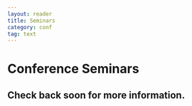 ```yaml
---
layout: reader
title: Seminars
category: conf
tag: text
---
```


# Conference Seminars

## Check back soon for more information.

<!--

## Please note that while we continue to accept seminar registrants past the August 15 deadline, we can no longer guarantee seminar spots to registrants.

### show/hide all

###  1. Women's Writing and Social/Political Activism  [CLOSED]

**THIS SEMINAR IS CLOSED**

Organizers: Lise Shapiro Sanders (Hampshire College)<br>
&nbsp;&nbsp;&nbsp;&nbsp;&nbsp;&nbsp;&nbsp;&nbsp;&nbsp;&nbsp;&nbsp;&nbsp;&nbsp;&nbsp;&nbsp;&nbsp;&nbsp;&nbsp;&nbsp;
Carey Snyder (Ohio University)

Invited Participant: Stephanie J. Brown (English, University of Arizona)

The modernist era abounded with movements that reshaped women’s lives—including those for women’s suffrage, peace, birth control, and better working conditions, among others. Women writers addressed these issues not only in socially and politically engaged journalism, but also in feminist manifestoes, poetry, fiction, and drama, as well as in graphic forms. This seminar explores the relationship between “modernist” women’s writing / visual culture and social and political activism, all broadly construed, from the 1890s to the 1940s. We welcome papers that shine new light on canonical figures, as well as those that recover lesser known figures and publications.    

###  2. Modern Architecture and Narrative   [CLOSED]

**THIS SEMINAR IS CLOSED**

Organizers: Katherine Fama (University College Dublin)<br>
&nbsp;&nbsp;&nbsp;&nbsp;&nbsp;&nbsp;&nbsp;&nbsp;&nbsp;&nbsp;&nbsp;&nbsp;&nbsp;&nbsp;&nbsp;&nbsp;&nbsp;&nbsp;&nbsp;
Anne Fogarty (Irish Literature, University College Dublin)

Invited Participants: Victoria Rosner  (Columbia University)<br>
&nbsp;&nbsp;&nbsp;&nbsp;&nbsp;&nbsp;&nbsp;&nbsp;&nbsp;&nbsp;&nbsp;&nbsp;&nbsp;&nbsp;&nbsp;&nbsp;&nbsp;&nbsp;&nbsp;&nbsp;&nbsp;&nbsp;&nbsp;&nbsp;&nbsp;&nbsp;&nbsp;&nbsp;&nbsp;&nbsp;&nbsp;&nbsp;
Kirin Makker (Art and Architecture, Hobart and William Smith Colleges)

Recent years have witnessed an exciting range of scholarship engaging literary and spatial modernism. Our seminar will explore the reciprocal relationship between modern architectural and narrative forms, practices, and aesthetics. We invite consideration of spatial representation and resistance in modernist fiction, and engagement with public, professional, and domestic designs and structures. The seminar takes a broad perspective on architectural actors, including writers, activists, architects, planners, and occupants. We view as central the ways that critical theories of race, gender, class, sexuality, and disability inform these intersections.

###  3. Realism and/or Modernism  [CLOSED]

**THIS SEMINAR IS CLOSED**

Organizer: Paul Stasi (State University of New York, Albany)

In a 2012 essay entitled "Realism after Modernism," Joe Cleary made the case that Cold War politics hardened the opposition between modernism and realism into a rigid binary between aesthetics and politics, suggesting that the time might now be ripe for a reconsideration of these two aesthetic forms “from the perspective of our current peripheries.” This seminar seeks papers interested in the relationship between realism and modernism, including (but not limited to) work that re-imagines the conceptual relationship between the two terms, seeks to understand their legacy for the literature of decolonization or grounds this relationship in late 19th/early 20th century texts with competing aesthetic forms.

###  4. Montage
Organizers: Jesse Matz (Kenyon College)<br>
&nbsp;&nbsp;&nbsp;&nbsp;&nbsp;&nbsp;&nbsp;&nbsp;&nbsp;&nbsp;&nbsp;&nbsp;&nbsp;&nbsp;&nbsp;&nbsp;&nbsp;&nbsp;&nbsp;
Catherine Russell (Film Studies, Concordia University)

The power of montage as a cultural form of engagement has always been important to its practice and its theorization, from early Soviet cinema to Hollywood to advertising; in critical work from Eisenstein’s foundational accounts to new forays into transcultural montage.  This seminar invites scholars across the disciplines to explore new approaches to classical montage as well as the emerging forms in which it does its cultural work.  Visual, written and verbal arts along with other forms of cultural engagement and expression will be the broad field of a seminar designed to enhance the foundations and the new prospects of montage studies.   

###  5. Photography and Print Culture
Organizer: Jordana Mendelson (Art History, New York University)

Invited Participants: Andrés Zervigón (Rutgers University)<br>
&nbsp;&nbsp;&nbsp;&nbsp;&nbsp;&nbsp;&nbsp;&nbsp;&nbsp;&nbsp;&nbsp;&nbsp;&nbsp;&nbsp;&nbsp;&nbsp;&nbsp;&nbsp;&nbsp;&nbsp;&nbsp;&nbsp;&nbsp;&nbsp;&nbsp;&nbsp;&nbsp;&nbsp;&nbsp;&nbsp;&nbsp;&nbsp;
Antonella Pelizzari (Hunter College)

This seminar welcomes papers that broadly interrogate the relation between photography and print culture, not just the place of photographs on the printed page but also how photography propelled, shifted or disrupted modernist practices of reading and viewing, together and alongside each other. In addition to specific projects on how photography (and photographers) contributed to the popularity of the illustrated press and the growth of photo books, especially in the inter-war period, we also invite papers that explore how photography was used by artists and writers as a tool of modernity to document, call attention to, and sometimes interrupt the integrity (and believability) of the printed page.

###  6. Liberalism and Modernism
Organizers: Marius Hentea (University of Gothenburg)<br>
&nbsp;&nbsp;&nbsp;&nbsp;&nbsp;&nbsp;&nbsp;&nbsp;&nbsp;&nbsp;&nbsp;&nbsp;&nbsp;&nbsp;&nbsp;&nbsp;&nbsp;&nbsp;&nbsp;
Ian Afflerbach (University of North Georgia)

This seminar explores a broad set of modernist engagements with liberalism from the 1930s to the 1960s.  From George Dangerfield’s ‘strange death of liberal England’ to Louis Hartz’s classic account of the triumph of liberalism two decades later, the fortunes of liberalism swung wildly in the modernist period.  Possible topics to discuss include governmental and institutional authors’ associations like the WPA and Mass Observation; the rise of the bureaucratic state more generally; liberalism and free expression; the growing political and aesthetic investment in individualism, autonomy and style; and the status of liberal intellectuals and the canonization of modernism.

###  7. Photography and Other Media  [CLOSED]

**THIS SEMINAR IS CLOSED**

Organizers: Alix Beeston (Cardiff University)<br>
&nbsp;&nbsp;&nbsp;&nbsp;&nbsp;&nbsp;&nbsp;&nbsp;&nbsp;&nbsp;&nbsp;&nbsp;&nbsp;&nbsp;&nbsp;&nbsp;&nbsp;&nbsp;&nbsp;
Laura Hartmann-Villalta (Georgetown University)

Invited Participant: Louise Hornby (UCLA)

This seminar explores the photographic artifacts and cultures of modernism as they are connected to, or in tension with, other media. What exchanges existed between photography and other media forms and artistic practices? How was modernism pictured in or made through photography as part of the media ecology of the period? And what are the aesthetic, ethical, and political implications of examining photography as it sits within the wider visual culture of modernity? Participants may choose to address these and/or related questions through theoretical position papers or historicized analyses of particular images, photographers, genres, or technologies.

###  8. Queering Panaesthetics
Organizers: Elizabeth Phillips (Harvard University)<br>
&nbsp;&nbsp;&nbsp;&nbsp;&nbsp;&nbsp;&nbsp;&nbsp;&nbsp;&nbsp;&nbsp;&nbsp;&nbsp;&nbsp;&nbsp;&nbsp;&nbsp;&nbsp;&nbsp;
Teresa Trout (Harvard University)

Most Modernist narratives about the sororal arts (painting, poetry, drama, gardening, etc.)-- a term, as Lisa Moore has argued, itself imbued with a queer erotics--are actually written by a fraternity. Our seminar seeks to broaden the definition of “panaesthetics,” or the inextricability of art forms, by conducting an overview of queer and feminine perspectives on how the arts may be codependent and inter-reliant. The modifier “Pan” invokes both pansexuality and Pan the prototypically non-binary god; the term “panaesthetics,” then, demands a reformulation of Modernist aesthetics to include non-male and non-binary lexicons of combination and overlap. We invite participants to consider translation, hybridity, chaos, and intermediality, not only as tenets and methodologies of Modernism but also as queer technique.  

###  9. Marginal Modernisms: Feminist Forms and Questions of Belonging  [CLOSED]

**THIS SEMINAR IS CLOSED**

Organizers: Meghan C. Fox (LaGuardia Community College, City University of New York)<br>
&nbsp;&nbsp;&nbsp;&nbsp;&nbsp;&nbsp;&nbsp;&nbsp;&nbsp;&nbsp;&nbsp;&nbsp;&nbsp;&nbsp;&nbsp;&nbsp;&nbsp;&nbsp;&nbsp;
Erica Delsandro (Women’s and Gender Studies, Bucknell University)

The current state of feminist modernist studies, to borrow from Urmila Seshagiri, "cannot afford complacency." Moving beyond canonical women writers (Woolf, Stein, H.D.), our seminar will privilege the margins of modernism, granting sustained attention to questions of belonging with respect to form, genre, gender, sexuality, race, ability, and/or nationality. We seek papers that explore women writers whose feminist forms have excluded them from the canon, anthologies, syllabi, and modernist studies. By highlighting the work of those who trouble what it means to be modernist, we hope to push the boundaries of the field, reshaping it through feminist interventions.

###  10. Critical Prose by Modernist Poets
Organizers: David E. Chinitz (Loyola University)<br>
&nbsp;&nbsp;&nbsp;&nbsp;&nbsp;&nbsp;&nbsp;&nbsp;&nbsp;&nbsp;&nbsp;&nbsp;&nbsp;&nbsp;&nbsp;&nbsp;&nbsp;&nbsp;&nbsp;
Jayme Stayer (John Carroll University)

This seminar will explore the work of modernist poets as critics. Papers on the contributions of individual poets to criticism are welcome, as are papers addressing such broader questions as the following. How do modernists revise the idea of the poet-critic? How does the practice of criticism by poets compare across languages and cultures? Are there interesting generalizations to be made about how poets marginalized by race, gender, or sexuality position themselves as critics? We would welcome challenges to the critical shibboleth that theorizing by modernist poets is always self-serving. Also of interest would be papers highlighting textual problems, or issues with contemporary editions of prose by modernist poets.  

###  11. Modernism and Education
Organizers: Bridget Chalk (Manhattan College)<br>
&nbsp;&nbsp;&nbsp;&nbsp;&nbsp;&nbsp;&nbsp;&nbsp;&nbsp;&nbsp;&nbsp;&nbsp;&nbsp;&nbsp;&nbsp;&nbsp;&nbsp;&nbsp;&nbsp;
Benjamin D. Hagen (University of South Dakota)

Invited Participant: Madelyn Detloff  (Miami University)

This seminar will explore relationships between modernism and education. These relationships include (but are not limited to): formal and stylistic pedagogies; scenes of teaching and discipline (e.g., in Joyce, Lawrence, Woolf, etc.); and how modernist writers comment, explicitly or immanently, on institutional education and the lives of individual teachers and students. Linked to modernist accounts of education is the place of modernism within our own institutions. Is modernism good for us? Why teach modernism now? We welcome papers on pedagogical approaches to modernism, modernists as teachers, representations of schooling and university life, and the edifying (or stultifying) properties of modernism.

###  12. Modernism and Mass Observation
Organizers: Amy Woodbury Tease (Norwich University)<br>
&nbsp;&nbsp;&nbsp;&nbsp;&nbsp;&nbsp;&nbsp;&nbsp;&nbsp;&nbsp;&nbsp;&nbsp;&nbsp;&nbsp;&nbsp;&nbsp;&nbsp;&nbsp;&nbsp;
Marilyn Reizbaum (Bowdoin College)

Invited Participant: Dr. Fiona Ann Jardine (Design History & Theory, Glasgow School of Art)

This seminar considers the relationship between modernism and the politics of observation. It borrows its concept from Mass Observation, a social research organization that collected data on ordinary British citizens from 1937-1950. Despite its democratizing effort to give voice and agency to the public, Mass Observation became an exercise in surveillance, anticipating the rise of surveillance practices in a postwar world. We encourage papers that take up the theme of observation by exploring intersections between modernism and everyday life – from fashion to pub culture to public transportation. Interdisciplinary approaches welcome.

###  13. Modernist Institutions  [CLOSED]

**THIS SEMINAR IS CLOSED**

Organizers: Caroline Z. Krzakowski (Northern Michigan University)<br>
&nbsp;&nbsp;&nbsp;&nbsp;&nbsp;&nbsp;&nbsp;&nbsp;&nbsp;&nbsp;&nbsp;&nbsp;&nbsp;&nbsp;&nbsp;&nbsp;&nbsp;&nbsp;&nbsp;
Megan Faragher (Wright State University–Lake Campus)

In this seminar, we will re-envision the intersection between modernism and institutions. We welcome papers that model new approaches to our understanding of institutions through the lens of modernism’s relationship with cultural, international, and governmental bureaucracies. While modernism has long been understood as an institution in its own right, increasingly subject to boundaries and models constructed by academia in the present, what is to be gained by exploring modernism’s intersections with national and international institutions that helped shape and influence the movement as it developed?

Institutions might include non-profit cultural institutions, cinemas, museums, governmental departments (for ex., the Ministry of Information), intergovernmental and international organizations, and media institutions (the BBC, newspapers).   

###  14. The Harlem Renaissance: : Lost & Found  [CLOSED]

**THIS SEMINAR IS CLOSED**

Organizers: Octavio (Tavi) R. González (Wellesley College)<br>
&nbsp;&nbsp;&nbsp;&nbsp;&nbsp;&nbsp;&nbsp;&nbsp;&nbsp;&nbsp;&nbsp;&nbsp;&nbsp;&nbsp;&nbsp;&nbsp;&nbsp;&nbsp;&nbsp;
Lisa Mendelman (Menlo College)

Invited Participant: Carla Kaplan (Northeastern)

The “Harlem” or “New Negro” Renaissance is perennially lost and found in the archives. Critical discoveries continuously redefine the movement’s temporal, geographic, political, cultural, and disciplinary coordinates. Revisionist historiographies and biographies reconstruct (and re-litigate) the movement’s literary legacies, popular icons, transnational boundaries, interplay with period discourses, and present-day resonances. Institutional repositories facilitate these projects, while also offering themselves up as sites of inquiry.  </p><p>Papers might address these concerns in light of recent turns to sensation, institutional studies, material and visual cultures, Afro-Pessimism, the new formalism, digital approaches, the “method wars,” and other ways we continue to make the Renaissance new.    

###  15. Modern Machines  [CLOSED]

**THIS SEMINAR IS CLOSED**

Organizers: Ann Martin (University of Saskatchewan)<br>
&nbsp;&nbsp;&nbsp;&nbsp;&nbsp;&nbsp;&nbsp;&nbsp;&nbsp;&nbsp;&nbsp;&nbsp;&nbsp;&nbsp;&nbsp;&nbsp;&nbsp;&nbsp;&nbsp;
Christopher Townsend (Media Arts, Royal Holloway, University of London)

This seminar explores machines, including the motor-car, motor-cycle, and aeroplane, as metaphors of modernity and material forms of modernism. We invite papers that address how machines come to mean in or as modernist texts. Topics may include the aesthetics of design and of promotion (racing posters, advertisements, postcards, magazines, memoirs); the contexts that place the machine (or its drafted form) as art object, cultural capital, political tool, or part of a mise-en-scène; and the connection between their graphic design and graphic violence, given the potential for disorder—creative and destructive—associated with the mechanical in the twentieth-century.

###  16. Modernism and Lyric Theory
Organizer: Joshua Adams (University of Louisville)

This seminar will consider how modernist poets contributed to the theory of the lyric -- either in terms that buttress recent accounts of "lyricization,” in which poetry becomes synonymous with “lyric,” or in terms divergent from that project. Do modernist experiments with form, including prosody, image, typography, and design, as well as the incorporation of extra-poetic texts, offer us a way out of lyricization and into poetry's less recognized, but nevertheless vital, manifestations? How might global or internationalist accounts of modernism trouble the Anglo-American matrix from which lyric theory springs? What are the affinities and fissures between the practice of literary criticism and contemporaneous developments in the literary field?    

###  17. Vanguard U: Universities as Infrastructures of the Avant-Garde
Organizers: Jennifer Buckley (University of Iowa)<br>
&nbsp;&nbsp;&nbsp;&nbsp;&nbsp;&nbsp;&nbsp;&nbsp;&nbsp;&nbsp;&nbsp;&nbsp;&nbsp;&nbsp;&nbsp;&nbsp;&nbsp;&nbsp;&nbsp;
Joyce Tsai (College of Education, University of Iowa Museum of Art)   

With the exception of avowedly experimental institutions like Black Mountain College, the New School for Social Research, and Cal Arts, North American universities are not typically imagined as sites of vanguard activity, and scholars rarely consider the ways avant-garde thought and practice rely upon, transform, and even nurture existing public institutions.  And while“avant-garde”  typically conjures images of radical anti-traditionalism, the constitution of any avant-garde is premised upon either the invention or (more often) the seizure and transformation of infrastructures of circulation publications, exhibition spaces, teaching institutions, etc. – to disseminate ideas, artworks, and activities. This seminar aims to account for the presence, practices, and legacies of often self-described avant-garde writers and artists in universities, particularly in large public institutions removed from established coastal urban centers of cultural production. How have universities – as infrastructure and as philosophical enterprise – advanced avant-garde ideas and practices in multiple, and at times coordinated, domains (for example, in collecting, teaching, and practice)? We invite papers that focus on universities as incubators of avant-garde thought and practice, in the past, present, and future, and which open up interdisciplinary approaches to traditional histories or definitions of "avant-garde."  

###  18. Seeing Modernist Reading  [CLOSED]

**THIS SEMINAR IS CLOSED**

Organizers: Janine Utell (Widener University)<br>
&nbsp;&nbsp;&nbsp;&nbsp;&nbsp;&nbsp;&nbsp;&nbsp;&nbsp;&nbsp;&nbsp;&nbsp;&nbsp;&nbsp;&nbsp;&nbsp;&nbsp;&nbsp;&nbsp;
Melissa Dinsman (City University of New York—York College)

This seminar will consider ways of seeing reading within modernism, as practice and theory, from analog to digital. How might we visualize, map, or graph modernist reading patterns, networks, practices?  How does adaptation (visual, graphic) serve as a form of reading?  How is reading a form of seeing...or not seeing?  What is left out, what *don’t* we see when we visualize, adapt, map? What can we learn about the dynamic between scopophilia and surveillance through modernist reading?  We invite papers addressing broadly and from a variety of perspectives how we visualize modernist reading, and how modernists visualized themselves reading.  

###  19. Late, Between, Belated, Bereft  [CLOSED]

**THIS SEMINAR IS CLOSED**

Organizer: Matthew Hart (Columbia University)

Invited Participant: Julia Jordan (University College London)

Late Modernism has forever been the ugly stepchild of modernist studies. Although scholars generally accept that it exists, there's little agreement about when it occurs or whether it's more than a minor hiccup in the transition from high modernism to what comes after -- be it "neo-" or "post-," "meta-" or "alter-," or none of the above. Things get more complicated, still, when modernism goes global: does the fluorescence of modernist style in the Caribbean or Africa after 1945 make writers like Lamming or Achebe "late" and, if so, according to whose developmental clock? And what of late modernism's content or character? Is it defined by the turn to the everyday, as Thomas S. Davis has recently argued, or by the negativity limned by Tyrus Miller in 1999? Or, as Edward Said (2007) and J. M. Bernstein (2006) variously suggested, is modernism in general defined by a sense of temporal lateness and untimeliness? What, finally, of modernism's investments in psychic, affective, and political states of bereavement, disappointment, failure, and in-betweenness? Is "late modernism" less a period category than a condition of wounded being? Open to papers on literature and the arts from any culture, genre, and period in the twentieth century, this seminar would like to meet new perspectives on modernism and belatedness.

###  20. Theorizing Cinema before World War II  [CLOSED]

**THIS SEMINAR IS CLOSED**

Organizers: Ryan Friedman (Film Studies and English, Ohio State University)<br>
&nbsp;&nbsp;&nbsp;&nbsp;&nbsp;&nbsp;&nbsp;&nbsp;&nbsp;&nbsp;&nbsp;&nbsp;&nbsp;&nbsp;&nbsp;&nbsp;&nbsp;&nbsp;&nbsp;
Margaret Flinn (Film Studies and French, Ohio State University)

Invited Participant: Lilya Kaganovsky (Slavic, Comparative Literature, and Cinema Studies, University of Illinois-Urbana-Champaign)

In the first five decades of cinema’s existence, intellectuals and artists—from Vachel Lindsay, to Élie Faure, to Xu Chi—championed the medium, often theorizing its aesthetic, technological, and social dimensions in highly utopian terms. The seminar invites papers from scholars working in a variety of fields and national contexts, which examine how this body of writing shaped and was shaped by contemporary cinema culture, or visual culture broadly speaking. Relevant topics might include: early film theory’s rhetorical strategies (e.g., the universal language metaphor, comparisons with other art forms like theater and music), its philosophical sources (e.g., race theory, esotericism), and the institutional factors (e.g., the writer’s relationships to a particular national film industry) that shaped its production and circulation.

###  21. TV’s Modernist Turn
Organizer: Elizabeth Alsop (Film Studies, Graduate Center, City University of New York)

Invited Participant: Sean O'Sullivan (Ohio State)

The post-network era in American television has yielded a number of series strongly indebted to modernism, whether in their narrative structures, aesthetic tendencies, or in the cognitive demands they place on viewers. This seminar will examine this “modernist turn” in U.S. television, and consider the practical and theoretical implications of locating modernism’s influence within a singularly popular art form. Among the questions seminar participants might explore: How is modernist praxis shaping “new” media? What cultural, industrial, and economic factors have licensed formal experimentation by 21st-century showrunners—and how does it compare to the types of innovation undertaken by modernist writers and filmmakers? How might an intermedial framework help us map modernism both diachronically and across disciplinary boundaries? Finally, how might assumptions about modernism be transformed by recognizing not only its presence within a popular medium—but its pleasures?

###  22. The Afterlives of Taste: Modernism and the Persistence of the Aesthetic  [CLOSED]

**THIS SEMINAR IS CLOSED**

Organizer: Robert S. Lehman (Boston College)

How does modernism fit into the history of aesthetics? Are modernism’s own aesthetic categories—novelty, difficulty, impersonality—still a part of this history? This seminar will put literary and visual modernism in contact with issues in philosophical aesthetics (that is, the tradition reaching from Baumgarten and Kant through Adorno and Rancière). Modernism’s “aesthetics” is here understood broadly: as the theoretical discourse on art occasioned by modernist art objects; as the practice of art and literary criticism specific to the modernist period; and as a reimagining of the forms of sensible experience in modernist works themselves.

###  23. World War I and Disciplinarity
Organizers: Josh Gang (University of California, Berkeley)<br>
&nbsp;&nbsp;&nbsp;&nbsp;&nbsp;&nbsp;&nbsp;&nbsp;&nbsp;&nbsp;&nbsp;&nbsp;&nbsp;&nbsp;&nbsp;&nbsp;&nbsp;&nbsp;&nbsp;
Sam Alexander (Endicott College)

Invited Participant: Vincent Sherry (Washington University, St. Louis)

On the hundredth anniversary of the war’s end, this seminar invites papers that examine how World War I and the armistice shaped both the modern disciplines and the idea of disciplinarity itself. How did the global catastrophe of the war change how people thought about the transmission of, or boundaries between, bodies of knowledge? How did the effort to grapple with total war affect the formation of disciplines and professional standards across the human, social, and experimental sciences?  And how did these changing conceptions of individual disciplines and disciplinarity shape literary history?  

###  24. Obscenity and Transcultural Performance
Organizers: Rebecca Kastleman (History and Literature, Harvard University)<br>
&nbsp;&nbsp;&nbsp;&nbsp;&nbsp;&nbsp;&nbsp;&nbsp;&nbsp;&nbsp;&nbsp;&nbsp;&nbsp;&nbsp;&nbsp;&nbsp;&nbsp;&nbsp;&nbsp;
Alisa Zhulina (Drama, New York University, Tisch School of the Arts)

This seminar will analyze how performance transformed perceptions of obscenity as it traversed cultural contexts and national borders in modernity. We explore the ways in which a new cultural milieu shapes the reception of dramatic texts, theatre productions, and performance art. How does the term “graphic” change across different cultures and what implications does this have for the performing arts in particular? Which forms of obscenity are intentionally provoked and which are effects of cultural insensitivity or appropriation? We invite papers that focus on any aspect of obscenity, censorship, or audience reception in the context of modernist transcultural performance.

-->

